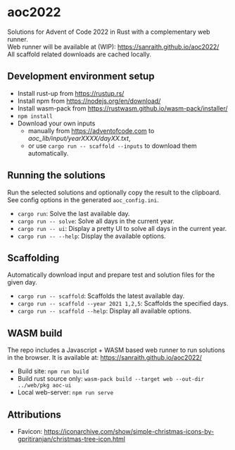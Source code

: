 # aoc2022

Solutions for Advent of Code 2022 in Rust with a complementary web runner.  
Web runner will be available at (WIP): <https://sanraith.github.io/aoc2022/>  
All scaffold related downloads are cached locally.

## Development environment setup

- Install rust-up from <https://rustup.rs/>
- Install npm from <https://nodejs.org/en/download/>
- Install wasm-pack from <https://rustwasm.github.io/wasm-pack/installer/>
- `npm install`
- Download your own inputs
  - manually from <https://adventofcode.com> to _aoc_lib/input/yearXXXX/dayXX.txt_,
  - or use `cargo run -- scaffold --inputs` to download them automatically.

## Running the solutions

Run the selected solutions and optionally copy the result to the clipboard. See config options in the generated `aoc_config.ini`.

- `cargo run`: Solve the last available day.
- `cargo run -- solve`: Solve all days in the current year.
- `cargo run -- ui`: Display a pretty UI to solve all days in the current year.
- `cargo run -- --help`: Display the available options.

## Scaffolding

Automatically download input and prepare test and solution files for the given day.

- `cargo run -- scaffold`: Scaffolds the latest available day.
- `cargo run -- scaffold --year 2021 1,2,5`: Scaffolds the specified days.
- `cargo run -- scaffold --help`: Display all available options.

## WASM build

The repo includes a Javascript + WASM based web runner to run solutions in the browser. It is available at: <https://sanraith.github.io/aoc2022/>

- Build site: `npm run build`
- Build rust source only: `wasm-pack build --target web --out-dir ../web/pkg aoc-ui`
- Local web-server: `npm run serve`

## Attributions

- Favicon: <https://iconarchive.com/show/simple-christmas-icons-by-gpritiranjan/christmas-tree-icon.html>

